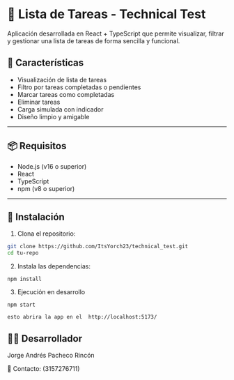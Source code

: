 # 📝 Lista de Tareas - Technical Test

Aplicación desarrollada en React + TypeScript que permite visualizar, filtrar y gestionar una lista de tareas de forma sencilla y funcional.

## 🚀 Características

- Visualización de lista de tareas
- Filtro por tareas completadas o pendientes
- Marcar tareas como completadas
- Eliminar tareas
- Carga simulada con indicador
- Diseño limpio y amigable

---

## 📦 Requisitos

- Node.js (v16 o superior)
- React
- TypeScript
- npm (v8 o superior)

---

## 🔧 Instalación

1. Clona el repositorio:

```bash
git clone https://github.com/ItsYorch23/technical_test.git
cd tu-repo
```
2. Instala las dependencias:

```
npm install
```

3.  Ejecución en desarrollo

```
npm start

esto abrira la app en el  http://localhost:5173/
```
## 🧑‍💻 Desarrollador
Jorge Andrés Pacheco Rincón

📧 Contacto: (3157276711)
